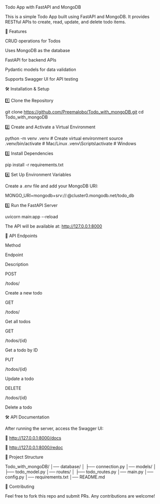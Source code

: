 Todo App with FastAPI and MongoDB

This is a simple Todo App built using FastAPI and MongoDB. It provides RESTful APIs to create, read, update, and delete todo items.

📌 Features

CRUD operations for Todos

Uses MongoDB as the database

FastAPI for backend APIs

Pydantic models for data validation

Supports Swagger UI for API testing

🛠️ Installation & Setup

1️⃣ Clone the Repository

git clone https://github.com/Preemalobo/Todo_with_mongoDB.git
cd Todo_with_mongoDB

2️⃣ Create and Activate a Virtual Environment

python -m venv .venv  # Create virtual environment
source .venv/bin/activate  # Mac/Linux
.venv\Scripts\activate  # Windows

3️⃣ Install Dependencies

pip install -r requirements.txt

4️⃣ Set Up Environment Variables

Create a .env file and add your MongoDB URI:

MONGO_URI=mongodb+srv://<username>:<password>@cluster0.mongodb.net/todo_db

5️⃣ Run the FastAPI Server

uvicorn main:app --reload

The API will be available at: http://127.0.0.1:8000

📌 API Endpoints

Method

Endpoint

Description

POST

/todos/

Create a new todo

GET

/todos/

Get all todos

GET

/todos/{id}

Get a todo by ID

PUT

/todos/{id}

Update a todo

DELETE

/todos/{id}

Delete a todo

🛠️ API Documentation

After running the server, access the Swagger UI:

🚀 http://127.0.0.1:8000/docs

📜 http://127.0.0.1:8000/redoc

📌 Project Structure

Todo_with_mongoDB/
│── database/
│   ├── connection.py
│── models/
│   ├── todo_model.py
│── routes/
│   ├── todo_routes.py
│── main.py
│── config.py
│── requirements.txt
│── README.md

📌 Contributing

Feel free to fork this repo and submit PRs. Any contributions are welcome!
